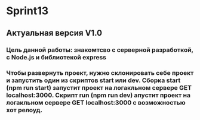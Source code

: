 # Sprint13
## Актуальная версия V1.0
### Цель данной работы: знакомтсво с серверной разработкой, с Node.js и библиотекой express
### Чтобы развернуть проект, нужно склонировать себе проект и запустить один из скриптов start или dev. Сборка start (npm run start) запустит проект на логакльном сервере GET localhost:3000. Скрипт run (npm run dev) апустит проект на логакльном сервере GET localhost:3000 с возможностью хот релоуд. 
